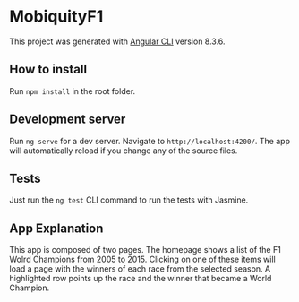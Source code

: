 # MobiquityF1

This project was generated with [Angular CLI](https://github.com/angular/angular-cli) version 8.3.6.

## How to install

Run `npm install` in the root folder.

## Development server

Run `ng serve` for a dev server. Navigate to `http://localhost:4200/`. The app will automatically reload if you change any of the source files.

## Tests

Just run the `ng test` CLI command to run the tests with Jasmine.

## App Explanation

This app is composed of two pages. The homepage shows a list of the F1 Wolrd Champions from 2005 to 2015. Clicking on one of these items will load a page with the winners of each race from the selected season. A highlighted row points up the race and the winner that became a World Champion.



